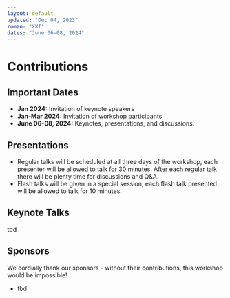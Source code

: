 ```yaml
---
layout: default
updated: "Dec 04, 2023"
roman: "XXI"
dates: "June 06-08, 2024"
---
```


# Contributions

## Important Dates

- **Jan 2024:** Invitation of keynote speakers
- **Jan-Mar 2024:** Invitation of workshop participants
- **June 06-08, 2024:** Keynotes, presentations, and discussions.

## Presentations
- Regular talks will be scheduled at all three days of the workshop, each presenter will be allowed to talk for 30 minutes. After each regular talk there will be plenty time for discussions and Q&A.
- Flash talks will be given in a special session, each flash talk presented will be allowed to talk for 10 minutes.

## Keynote Talks
tbd

## Sponsors
We cordially thank our sponsors - without their contributions, this workshop would be impossible!
- tbd
